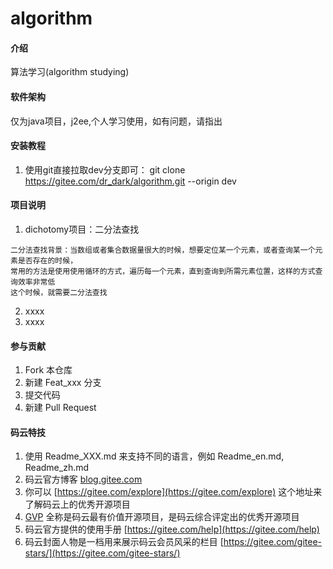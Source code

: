 # algorithm

#### 介绍
算法学习(algorithm studying)

#### 软件架构
仅为java项目，j2ee,个人学习使用，如有问题，请指出


#### 安装教程

1.  使用git直接拉取dev分支即可：  git clone https://gitee.com/dr_dark/algorithm.git   --origin dev

#### 项目说明

1.  dichotomy项目：二分法查找
````
二分法查找背景：当数组或者集合数据量很大的时候，想要定位某一个元素，或者查询某一个元素是否存在的时候，
常用的方法是使用使用循环的方式，遍历每一个元素，直到查询到所需元素位置，这样的方式查询效率非常低
这个时候，就需要二分法查找
````
2.  xxxx
3.  xxxx

#### 参与贡献

1.  Fork 本仓库
2.  新建 Feat_xxx 分支
3.  提交代码
4.  新建 Pull Request


#### 码云特技

1.  使用 Readme\_XXX.md 来支持不同的语言，例如 Readme\_en.md, Readme\_zh.md
2.  码云官方博客 [blog.gitee.com](https://blog.gitee.com)
3.  你可以 [https://gitee.com/explore](https://gitee.com/explore) 这个地址来了解码云上的优秀开源项目
4.  [GVP](https://gitee.com/gvp) 全称是码云最有价值开源项目，是码云综合评定出的优秀开源项目
5.  码云官方提供的使用手册 [https://gitee.com/help](https://gitee.com/help)
6.  码云封面人物是一档用来展示码云会员风采的栏目 [https://gitee.com/gitee-stars/](https://gitee.com/gitee-stars/)
